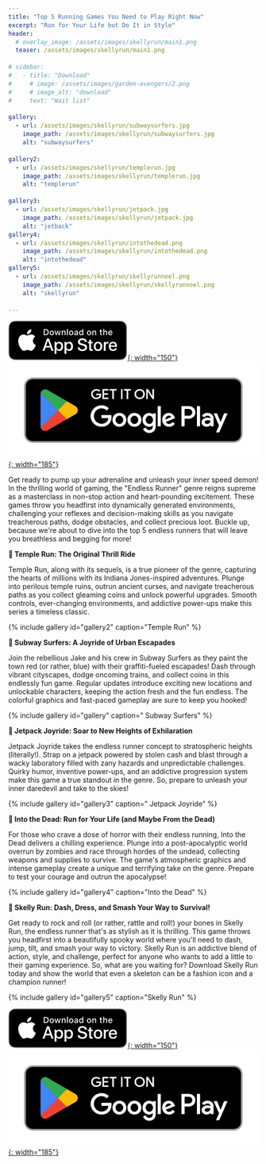 ```yaml
---
title: "Top 5 Running Games You Need to Play Right Now"
excerpt: "Run for Your Life but Do It in Style"
header:
  # overlay_image: /assets/images/skellyrun/main1.png
  teaser: /assets/images/skellyrun/main1.png

# sidebar:
#   - title: "Download"
#     # image: /assets/images/garden-avengers/2.png
#     # image_alt: "download"
#     text: "Wait list"

gallery:
  - url: /assets/images/skellyrun/subwaysurfers.jpg
    image_path: /assets/images/skellyrun/subwaysurfers.jpg
    alt: "subwaysurfers"

gallery2:
  - url: /assets/images/skellyrun/templerun.jpg
    image_path: /assets/images/skellyrun/templerun.jpg
    alt: "templerun"

gallery3:
  - url: /assets/images/skellyrun/jetpack.jpg
    image_path: /assets/images/skellyrun/jetpack.jpg
    alt: "jetback"
gallery4:
  - url: /assets/images/skellyrun/intothedead.png
    image_path: /assets/images/skellyrun/intothedead.png
    alt: "intothedead"
gallery5:
  - url: /assets/images/skellyrun/skellyrunnoel.png
    image_path: /assets/images/skellyrun/skellyrunnoel.png
    alt: "skellyrun"

---
```

[![AppStore](/assets/images/appstore-badge-black.svg){: width="150"}](https://apps.apple.com/us/app/skelly-run/id6467491691) 
[![PlayStore](/assets/images/google-play-badge.png){: width="185"}](https://play.google.com/store/apps/details?id=com.HippoPenny.SkellyRun)


Get ready to pump up your adrenaline and unleash your inner speed demon! In the thrilling world of gaming, the "Endless Runner" genre reigns supreme as a masterclass in non-stop action and heart-pounding excitement. These games throw you headfirst into dynamically generated environments, challenging your reflexes and decision-making skills as you navigate treacherous paths, dodge obstacles, and collect precious loot. Buckle up, because we're about to dive into the top 5 endless runners that will leave you breathless and begging for more!


**🏃 Temple Run: The Original Thrill Ride** 

Temple Run, along with its sequels, is a true pioneer of the genre, capturing the hearts of millions with its Indiana Jones-inspired adventures. Plunge into perilous temple ruins, outrun ancient curses, and navigate treacherous paths as you collect gleaming coins and unlock powerful upgrades. Smooth controls, ever-changing environments, and addictive power-ups make this series a timeless classic.

{% include gallery id="gallery2" caption="Temple Run" %}

**🏃 Subway Surfers: A Joyride of Urban Escapades** 

Join the rebellious Jake and his crew in Subway Surfers as they paint the town red (or rather, blue) with their graffiti-fueled escapades! Dash through vibrant cityscapes, dodge oncoming trains, and collect coins in this endlessly fun game. Regular updates introduce exciting new locations and unlockable characters, keeping the action fresh and the fun endless. The colorful graphics and fast-paced gameplay are sure to keep you hooked!

{% include gallery id="gallery" caption=" Subway Surfers" %}

**🏃 Jetpack Joyride: Soar to New Heights of Exhilaration** 

Jetpack Joyride takes the endless runner concept to stratospheric heights (literally!). Strap on a jetpack powered by stolen cash and blast through a wacky laboratory filled with zany hazards and unpredictable challenges. Quirky humor, inventive power-ups, and an addictive progression system make this game a true standout in the genre. So, prepare to unleash your inner daredevil and take to the skies!

{% include gallery id="gallery3" caption=" Jetpack Joyride" %}

**🏃 Into the Dead: Run for Your Life (and Maybe From the Dead)** 

For those who crave a dose of horror with their endless running, Into the Dead delivers a chilling experience. Plunge into a post-apocalyptic world overrun by zombies and race through hordes of the undead, collecting weapons and supplies to survive. The game's atmospheric graphics and intense gameplay create a unique and terrifying take on the genre. Prepare to test your courage and outrun the apocalypse!

{% include gallery id="gallery4" caption="Into the Dead" %}

**🏃 Skelly Run: Dash, Dress, and Smash Your Way to Survival!** 

Get ready to rock and roll (or rather, rattle and roll!) your bones in Skelly Run, the endless runner that's as stylish as it is thrilling. This game throws you headfirst into a beautifully spooky world where you'll need to dash, jump, tilt, and smash your way to victory.
Skelly Run is an addictive blend of action, style, and challenge, perfect for anyone who wants to add a little  to their gaming experience. So, what are you waiting for? Download Skelly Run today and show the world that even a skeleton can be a fashion icon and a champion runner!

{% include gallery id="gallery5" caption="Skelly Run" %}

[![AppStore](/assets/images/appstore-badge-black.svg){: width="150"}](https://apps.apple.com/us/app/skelly-run/id6467491691) 
[![PlayStore](/assets/images/google-play-badge.png){: width="185"}](https://play.google.com/store/apps/details?id=com.HippoPenny.SkellyRun)


